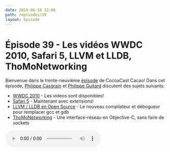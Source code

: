 ```yaml
---
date: 2010-06-18 12:00
path: /episodes/39
layout: Episode
---
```

# Épisode 39 - Les vidéos WWDC 2010, Safari 5, LLVM et LLDB, ThoMoNetworking
<p>Bienvenue dans le trente-neuvième <a href="https://cacaocast.com/media/cacaocast_39.mp3" title="CocoaCast Cacao Episode 39">épisode</a> de CocoaCast Cacao! Dans cet épisode, <a href="http://www.twitter.com/philippec" title="Philippe Casgrain sur Twitter">Philippe Casgrain</a> et <a href="http://www.twitter.com/philippeguitard" title="Philippe Guitard sur Twitter">Philippe Guitard</a> discutent des sujets suivants:</p>
<ul><li><a href="http://developer.apple.com/videos/wwdc/2010/" title="WWDC 2010">WWDC 2010</a> - Les videos sont disponibles!</li>
<li><a href="http://www.apple.com/safari/" title="Safari 5">Safari 5</a> - Maintenant avec extensions!</li>
<li><a href="http://llvm.org/" title="LLVM / LLDB en Open Source">LLVM / LLDB en Open Source</a> - Le nouveau compilateur et débogueur pour remplacer gcc et gdb</li>
<li><a href="http://hci.rwth-aachen.de/thomonet" title="ThoMoNetworking">ThoMoNetworking</a> - Une interface-réseau en Objective-C, sans faire de sockets</li>
</ul>
<p><audio controls><source src="https://cacaocast.com/media/cacaocast_39.mp3" type="audio/mpeg"><source src="https://cacaocast.com/media/cacaocast_39.mp3" type="audio/mp4">Votre navigateur ne supporte pas l'élément audio / Your browser does not support the audio element.</audio></p>
